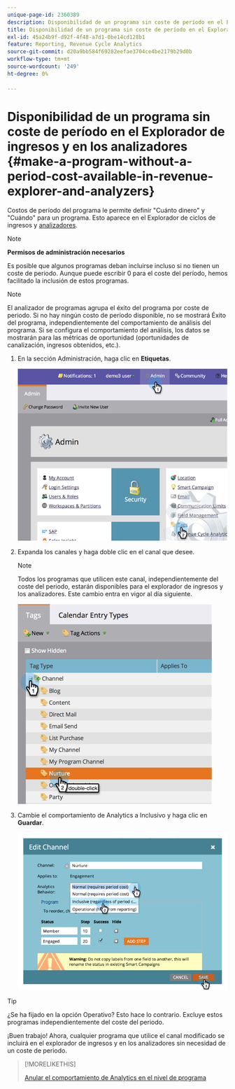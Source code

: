 ```yaml
---
unique-page-id: 2360389
description: Disponibilidad de un programa sin coste de período en el Explorador de ingresos y Analizadores - Documentos de Marketo - Documentación del producto
title: Disponibilidad de un programa sin coste de período en el Explorador de ingresos y en los analizadores
exl-id: 45a24b9f-d92f-4f48-a7d1-0be14cd128b1
feature: Reporting, Revenue Cycle Analytics
source-git-commit: d20a9bb584f69282eefae3704ce4be2179b29d0b
workflow-type: tm+mt
source-wordcount: '249'
ht-degree: 0%

---
```


# Disponibilidad de un programa sin coste de período en el Explorador de ingresos y en los analizadores {#make-a-program-without-a-period-cost-available-in-revenue-explorer-and-analyzers}

Costos de período del programa le permite definir &quot;Cuánto dinero&quot; y &quot;Cuándo&quot; para un programa. Esto aparece en el Explorador de ciclos de ingresos y [analizadores](/help/marketo/product-docs/reporting/revenue-cycle-analytics/opportunity-influence-analyzer/tell-the-marketing-story-with-an-opportunity-influence-analyzer.md).

>[!NOTE]
>
>**Permisos de administración necesarios**

Es posible que algunos programas deban incluirse incluso si no tienen un coste de periodo. Aunque puede escribir 0 para el coste del período, hemos facilitado la inclusión de estos programas.

>[!NOTE]
>
>El analizador de programas agrupa el éxito del programa por coste de periodo. Si no hay ningún costo de período disponible, no se mostrará Éxito del programa, independientemente del comportamiento de análisis del programa. Si se configura el comportamiento del análisis, los datos se mostrarán para las métricas de oportunidad (oportunidades de canalización, ingresos obtenidos, etc.).

1. En la sección Administración, haga clic en **Etiquetas**.

   ![](assets/image2014-9-17-12-3a35-3a32.png)

1. Expanda los canales y haga doble clic en el canal que desee.

   >[!NOTE]
   >
   >Todos los programas que utilicen este canal, independientemente del coste del periodo, estarán disponibles para el explorador de ingresos y los analizadores. Este cambio entra en vigor al día siguiente.

   ![](assets/image2014-9-17-12-3a36-3a7.png)

1. Cambie el comportamiento de Analytics a Inclusivo y haga clic en **Guardar**.

   ![](assets/image2014-9-17-12-3a36-3a13.png)

>[!TIP]
>
>¿Se ha fijado en la opción Operativo? Esto hace lo contrario. Excluye estos programas independientemente del coste del periodo.

¡Buen trabajo! Ahora, cualquier programa que utilice el canal modificado se incluirá en el explorador de ingresos y en los analizadores sin necesidad de un coste de periodo.

>[!MORELIKETHIS]
>
>[Anular el comportamiento de Analytics en el nivel de programa](/help/marketo/product-docs/reporting/revenue-cycle-analytics/program-analytics/override-analytics-behavior-at-the-program-level.md)
